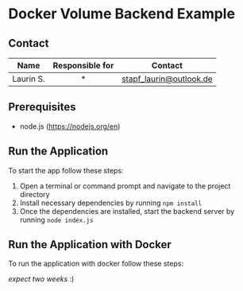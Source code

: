 # Docker Volume Backend Example

## Contact
|Name|Responsible for|Contact|
|--|:--:|--|
|Laurin S.|*|[stapf_laurin@outlook.de](mailto:stapf_laurin@outlook.de)

## Prerequisites
- node.js (https://nodejs.org/en)

## Run the Application
To start the app follow these steps:

1. Open a terminal or command prompt and navigate to the project directory
2. Install necessary dependencies by running `npm install`
3. Once the dependencies are installed, start the backend server by running `node index.js`

## Run the Application with Docker
To run the application with docker follow these steps: 

*expect two weeks* :)